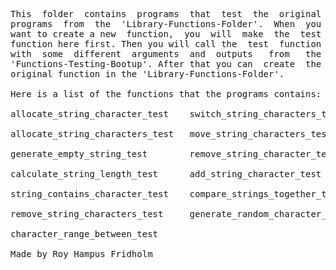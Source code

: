 
<pre>
This  folder  contains  programs  that  test  the  original
programs  from  the  'Library-Functions-Folder'.  When  you
want to create a new  function,  you  will  make  the  test
function here first. Then you will call the  test  function
with  some  different  arguments  and  outputs   from   the
'Functions-Testing-Bootup'. After that you can  create  the
original function in the 'Library-Functions-Folder'.

Here is a list of the functions that the programs contains:

allocate_string_character_test    switch_string_characters_test

allocate_string_characters_test   move_string_characters_test

generate_empty_string_test        remove_string_character_test

calculate_string_length_test      add_string_character_test

string_contains_character_test    compare_strings_together_test

remove_string_characters_test     generate_random_character_test

character_range_between_test

Made by Roy Hampus Fridholm
</pre>
